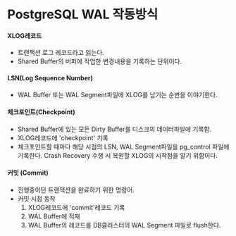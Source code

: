# PostgreSQL WAL 작동방식

#### XLOG레코드
- 트랜잭션 로그 레코드라고 읽는다.
- Shared Buffer의 버퍼에 작업한 변경내용을 기록하는 단위이다.

#### LSN(Log Sequence Number)
- WAL Buffer 또는 WAL Segment파일에 XLOG를 남기는 순번을 이야기한다.

#### 체크포인트(Checkpoint)
- Shared Buffer에 있는 모든 Dirty Buffer를 디스크의 데이터파일에 기록함.
- XLOG레코드에 'checkpoint' 기록
- 체크포인트할 때마다 해당 시점의 LSN, WAL Segment파일을 pg_control 파일에 기록한다. Crash Recovery 수행 시 복원할 XLOG의 시작점을 알기 위함이다.

#### 커밋 (Commit)
- 진행중이던 트랜잭션을 완료하기 위한 명령어.
- 커밋 시점 동작
  1. XLOG레코드에 'commit'레코드 기록
  2. WAL Buffer에 적재
  3. WAL Buffer의 레코드를 DB클러스터의 WAL Segment 파일로 flush한다.


